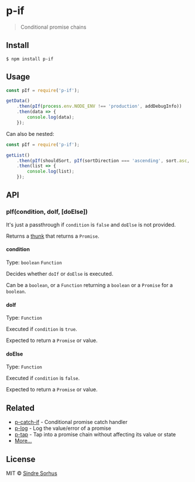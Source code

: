 # p-if

> Conditional promise chains


## Install

```
$ npm install p-if
```


## Usage

```js
const pIf = require('p-if');

getData()
	.then(pIf(process.env.NODE_ENV !== 'production', addDebugInfo))
	.then(data => {
		console.log(data);
	});
```

Can also be nested:

```js
const pIf = require('p-if');

getList()
	.then(pIf(shouldSort, pIf(sortDirection === 'ascending', sort.asc, sort.desc)))
	.then(list => {
		console.log(list);
	});
```


## API

### pIf(condition, doIf, [doElse])

It's just a passthrough if `condition` is `false` and `doElse` is not provided.

Returns a [thunk](https://en.wikipedia.org/wiki/Thunk) that returns a `Promise`.

#### condition

Type: `boolean` `Function`

Decides whether `doIf` or `doElse` is executed.

Can be a `boolean`, or a `Function` returning a `boolean` or a `Promise` for a `boolean`.

#### doIf

Type: `Function`

Executed if `condition` is `true`.

Expected to return a `Promise` or value.

#### doElse

Type: `Function`

Executed if `condition` is `false`.

Expected to return a `Promise` or value.


## Related

- [p-catch-if](https://github.com/sindresorhus/p-catch-if) - Conditional promise catch handler
- [p-log](https://github.com/sindresorhus/p-log) - Log the value/error of a promise
- [p-tap](https://github.com/sindresorhus/p-tap) - Tap into a promise chain without affecting its value or state
- [More…](https://github.com/sindresorhus/promise-fun)


## License

MIT © [Sindre Sorhus](https://sindresorhus.com)
